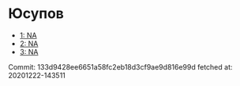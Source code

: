# Юсупов
- [1: NA](1.md)
- [2: NA](2.md)
- [3: NA](3.md)

Commit: 133d9428ee6651a58fc2eb18d3cf9ae9d816e99d
 fetched at: 20201222-143511
